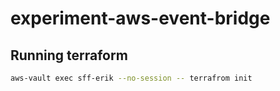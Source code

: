 # experiment-aws-event-bridge

## Running terraform

```bash
aws-vault exec sff-erik --no-session -- terrafrom init
```

